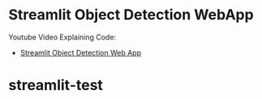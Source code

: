 # Streamlit Object Detection WebApp

Youtube Video Explaining Code:

* [Streamlit Object Detection Web App](https://www.youtube.com/watch?v=704KeHR4NVg)
# streamlit-test
